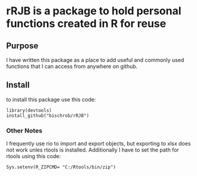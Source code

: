 
# rRJB is a package to hold personal functions created in R for reuse


## Purpose

I have written this package as a place to add useful and commonly
used functions that I can access from anywhere on github.

## Install
to install this package use this code:

``` {r install}
library(devtools)
install_github("bischrob/rRJB")
```

### Other Notes
I frequently use rio to import and export objects, but exporting to xlsx
does not work unles rtools is installed. Additionally I have to set the 
path for rtools using this code:

``` {r setpath}
Sys.setenv(R_ZIPCMD= "C:/Rtools/bin/zip")
```
